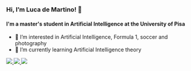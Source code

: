 ### Hi, I’m Luca de Martino! 👋

#### I'm a master's student in Artificial Intelligence at the University of Pisa

- 👀 I’m interested in Artificial Intelligence, Formula 1, soccer and photography
- 🌱 I’m currently learning Artificial Intelligence theory

<a href = "mailto:lucademartino.dev@gmail.com"><img src="https://img.icons8.com/ios-glyphs/30/000000/gmail.png"/>
<a href = "https://www.linkedin.com/in/luca-demartino/"><img src="https://img.icons8.com/ios-glyphs/30/000000/linkedin.png"/>
<a href = "https://www.instagram.com/_lucademartino_"><img src="https://img.icons8.com/ios-glyphs/30/000000/instagram-new.png"/>

<!---


<a href = "https://www.facebook.com/"><img src="https://img.icons8.com/ios-glyphs/30/000000/facebook.png"/>
- 💞️ I’m looking to collaborate on ...
- 📫 How to reach me ...
--->

<!---
luca-demartino/luca-demartino is a ✨ special ✨ repository because its `README.md` (this file) appears on your GitHub profile.
You can click the Preview link to take a look at your changes.
--->
